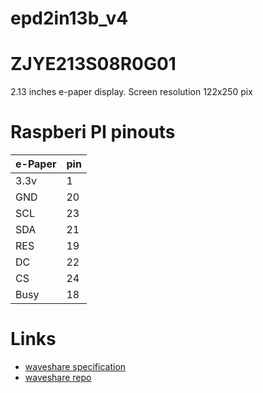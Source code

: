 # epd2in13b_v4
# ZJYE213S08R0G01 
2.13 inches e-paper display. Screen resolution 122x250 pix


# Raspberi PI pinouts
| e-Paper | pin |
|---------|-----|
|  3.3v   |  1  |
|  GND    |  20 |
|  SCL    |  23 |
|  SDA    |  21 |
|  RES    |  19 |
|   DC    |  22 |
|   CS    |  24 |
|  Busy   |  18 |


# Links
- [waveshare specification](https://www.waveshare.com/wiki/2.13inch_e-Paper_HAT_(B))
- [waveshare repo](https://github.com/waveshare/e-Paper.git)
